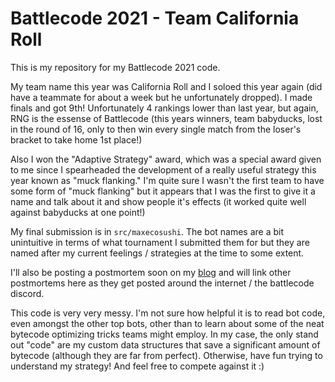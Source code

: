 # Battlecode 2021 - Team California Roll

This is my repository for my Battlecode 2021 code. 

My team name this year was California Roll and I soloed this year again (did have a teammate for about a week but he unfortunately dropped). I made finals and got 9th! Unfortunately 4 rankings lower than last year, but again, RNG is the essense of Battlecode (this years winners, team babyducks, lost in the round of 16, only to then win every single match from the loser's bracket to take home 1st place!)

Also I won the "Adaptive Strategy" award, which was a special award given to me since I spearheaded the development of a really useful strategy this year known as "muck flanking." I'm quite sure I wasn't the first team to have some form of "muck flanking" but it appears that I was the first to give it a name and talk about it and show people it's effects (it worked quite well against babyducks at one point!)

My final submission is in `src/maxecosushi`. The bot names are a bit unintuitive in terms of what tournament I submitted them for but they are named after my current feelings / strategies at the time to some extent. 

I'll also be posting a postmortem soon on my [blog](https://www.stoneztao.com/blog/) and will link other postmortems here as they get posted around the internet / the battlecode discord.

This code is very very messy. I'm not sure how helpful it is to read bot code, even amongst the other top bots, other than to learn about some of the neat bytecode optimizing tricks teams might employ. In my case, the only stand out "code" are my custom data structures that save a significant amount of bytecode (although they are far from perfect). Otherwise, have fun trying to understand my strategy! And feel free to compete against it :)
